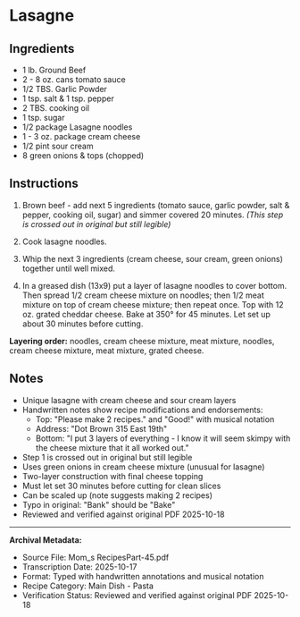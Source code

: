 # Lasagne

## Ingredients

- 1 lb. Ground Beef
- 2 - 8 oz. cans tomato sauce
- 1/2 TBS. Garlic Powder
- 1 tsp. salt & 1 tsp. pepper
- 2 TBS. cooking oil
- 1 tsp. sugar
- 1/2 package Lasagne noodles
- 1 - 3 oz. package cream cheese
- 1/2 pint sour cream
- 8 green onions & tops (chopped)

## Instructions

1. Brown beef - add next 5 ingredients (tomato sauce, garlic powder, salt & pepper, cooking oil, sugar) and simmer covered 20 minutes. *(This step is crossed out in original but still legible)*

2. Cook lasagne noodles.

3. Whip the next 3 ingredients (cream cheese, sour cream, green onions) together until well mixed.

4. In a greased dish (13x9) put a layer of lasagne noodles to cover bottom. Then spread 1/2 cream cheese mixture on noodles; then 1/2 meat mixture on top of cream cheese mixture; then repeat once. Top with 12 oz. grated cheddar cheese. Bake at 350° for 45 minutes. Let set up about 30 minutes before cutting.

**Layering order:** noodles, cream cheese mixture, meat mixture, noodles, cream cheese mixture, meat mixture, grated cheese.

## Notes

- Unique lasagne with cream cheese and sour cream layers
- Handwritten notes show recipe modifications and endorsements:
  - Top: "Please make 2 recipes." and "Good!" with musical notation
  - Address: "Dot Brown 315 East 19th"
  - Bottom: "I put 3 layers of everything - I know it will seem skimpy with the cheese mixture that it all worked out."
- Step 1 is crossed out in original but still legible
- Uses green onions in cream cheese mixture (unusual for lasagne)
- Two-layer construction with final cheese topping
- Must let set 30 minutes before cutting for clean slices
- Can be scaled up (note suggests making 2 recipes)
- Typo in original: "Bank" should be "Bake"
- Reviewed and verified against original PDF 2025-10-18

---

**Archival Metadata:**
- Source File: Mom_s RecipesPart-45.pdf
- Transcription Date: 2025-10-17
- Format: Typed with handwritten annotations and musical notation
- Recipe Category: Main Dish - Pasta
- Verification Status: Reviewed and verified against original PDF 2025-10-18
